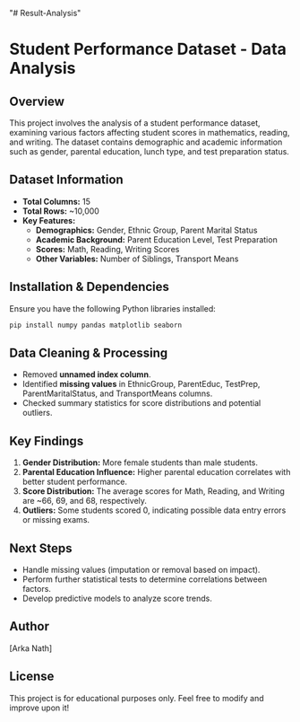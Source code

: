 "# Result-Analysis" 
# Student Performance Dataset - Data Analysis

## Overview
This project involves the analysis of a student performance dataset, examining various factors affecting student scores in mathematics, reading, and writing. The dataset contains demographic and academic information such as gender, parental education, lunch type, and test preparation status.

## Dataset Information
- **Total Columns:** 15
- **Total Rows:** ~10,000
- **Key Features:**
  - **Demographics:** Gender, Ethnic Group, Parent Marital Status
  - **Academic Background:** Parent Education Level, Test Preparation
  - **Scores:** Math, Reading, Writing Scores
  - **Other Variables:** Number of Siblings, Transport Means

## Installation & Dependencies
Ensure you have the following Python libraries installed:
```bash
pip install numpy pandas matplotlib seaborn
```

## Data Cleaning & Processing
- Removed **unnamed index column**.
- Identified **missing values** in EthnicGroup, ParentEduc, TestPrep, ParentMaritalStatus, and TransportMeans columns.
- Checked summary statistics for score distributions and potential outliers.

## Key Findings
1. **Gender Distribution:** More female students than male students.
2. **Parental Education Influence:** Higher parental education correlates with better student performance.
3. **Score Distribution:** The average scores for Math, Reading, and Writing are ~66, 69, and 68, respectively.
4. **Outliers:** Some students scored 0, indicating possible data entry errors or missing exams.

## Next Steps
- Handle missing values (imputation or removal based on impact).
- Perform further statistical tests to determine correlations between factors.
- Develop predictive models to analyze score trends.

## Author
[Arka Nath]

## License
This project is for educational purposes only. Feel free to modify and improve upon it!

